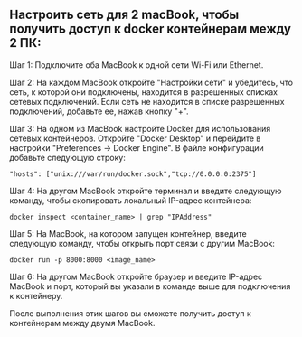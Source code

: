 ## Настроить сеть для 2 macBook, чтобы получить доступ к docker контейнерам между 2 ПК:

Шаг 1: Подключите оба MacBook к одной сети Wi-Fi или Ethernet.

Шаг 2: На каждом MacBook откройте "Настройки сети" и убедитесь, что сеть, к которой они подключены, находится в разрешенных списках сетевых подключений. Если сеть не находится в списке разрешенных подключений, добавьте ее, нажав кнопку "+".

Шаг 3: На одном из MacBook настройте Docker для использования сетевых контейнеров. Откройте "Docker Desktop" и перейдите в настройки "Preferences -> Docker Engine". В файле конфигурации добавьте следующую строку:

`"hosts": ["unix:///var/run/docker.sock","tcp://0.0.0.0:2375"]`

Шаг 4: На другом MacBook откройте терминал и введите следующую команду, чтобы скопировать локальный IP-адрес контейнера:

`docker inspect <container_name> | grep "IPAddress"`

Шаг 5: На MacBook, на котором запущен контейнер, введите следующую команду, чтобы открыть порт связи с другим MacBook:

`docker run -p 8000:8000 <image_name>`

Шаг 6: На другом MacBook откройте браузер и введите IP-адрес MacBook и порт, который вы указали в команде выше для подключения к контейнеру.

После выполнения этих шагов вы сможете получить доступ к контейнерам между двумя MacBook.